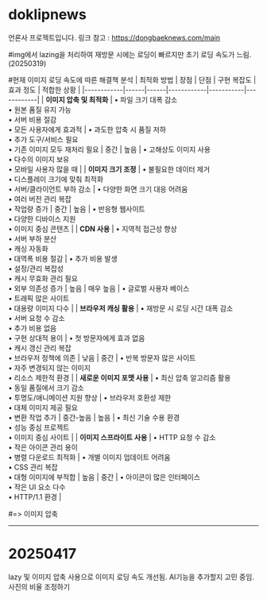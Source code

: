 # doklipnews
언론사 프로젝트입니다.
링크 참고 : https://dongbaeknews.com/main

#img에서 lazing을 처리하여 재방문 시에는 로딩이 빠르지만 초기 로딩 속도가 느림.(20250319)

#현재 이미지 로딩 속도에 따른 해결책 분석
| 최적화 방법 | 장점 | 단점 | 구현 복잡도 | 효과 정도 | 적합한 상황 |
|------------|------|------|------------|-----------|------------|
| **이미지 압축 및 최적화** | • 파일 크기 대폭 감소<br>• 원본 품질 유지 가능<br>• 서버 비용 절감<br>• 모든 사용자에게 효과적 | • 과도한 압축 시 품질 저하<br>• 추가 도구/서비스 필요<br>• 기존 이미지 모두 재처리 필요 | 중간 | 높음 | • 고해상도 이미지 사용<br>• 다수의 이미지 보유<br>• 모바일 사용자 많을 때 |
| **이미지 크기 조정** | • 불필요한 데이터 제거<br>• 디스플레이 크기에 맞춰 최적화<br>• 서버/클라이언트 부하 감소 | • 다양한 화면 크기 대응 어려움<br>• 여러 버전 관리 복잡<br>• 작업량 증가 | 중간 | 높음 | • 반응형 웹사이트<br>• 다양한 디바이스 지원<br>• 이미지 중심 콘텐츠 |
| **CDN 사용** | • 지역적 접근성 향상<br>• 서버 부하 분산<br>• 캐싱 자동화<br>• 대역폭 비용 절감 | • 추가 비용 발생<br>• 설정/관리 복잡성<br>• 캐시 무효화 관리 필요<br>• 외부 의존성 증가 | 높음 | 매우 높음 | • 글로벌 사용자 베이스<br>• 트래픽 많은 사이트<br>• 대용량 이미지 다수 |
| **브라우저 캐싱 활용** | • 재방문 시 로딩 시간 대폭 감소<br>• 서버 요청 수 감소<br>• 추가 비용 없음<br>• 구현 상대적 용이 | • 첫 방문자에게 효과 없음<br>• 캐시 갱신 관리 복잡<br>• 브라우저 정책에 의존 | 낮음 | 중간 | • 반복 방문자 많은 사이트<br>• 자주 변경되지 않는 이미지<br>• 리소스 제한적 환경 |
| **새로운 이미지 포맷 사용** | • 최신 압축 알고리즘 활용<br>• 동일 품질에서 크기 감소<br>• 투명도/애니메이션 지원 향상 | • 브라우저 호환성 제한<br>• 대체 이미지 제공 필요<br>• 변환 작업 추가 | 중간-높음 | 높음 | • 최신 기술 수용 환경<br>• 성능 중심 프로젝트<br>• 이미지 중심 사이트 |
| **이미지 스프라이트 사용** | • HTTP 요청 수 감소<br>• 작은 아이콘 관리 용이<br>• 병렬 다운로드 최적화 | • 개별 이미지 업데이트 어려움<br>• CSS 관리 복잡<br>• 대형 이미지에 부적합 | 높음 | 중간 | • 아이콘이 많은 인터페이스<br>• 작은 UI 요소 다수<br>• HTTP/1.1 환경 |

#=> 이미지 압축 

__________________________________________________________
# 20250417 
lazy 및 이미지 압축 사용으로 이미지 로딩 속도 개선됨.
AI기능을 추가할지 고민 중임.
사진의 비율 조정하기


